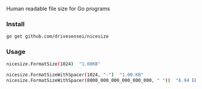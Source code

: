 Human readable file size for Go programs

### Install

```zsh
go get github.com/drivesensei/nicesize
```
### Usage

```zsh
nicesize.FormatSize(1024)  "1.00KB"

nicesize.FormatSizeWithSpacer(1024, "-")  "1.00-KB"
nicesize.FormatSizeWithSpacer(8000_000_000_000_000_000, " "))  "6.94 EB"
```

